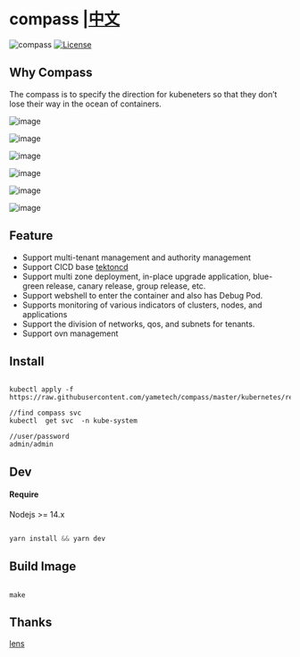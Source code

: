 # compass |[中文](README_zh.md)
![compass](https://github.com/yametech/compass/workflows/compass/badge.svg)
[![License](https://img.shields.io/badge/License-Apache%202.0-blue.svg)](http://github.com/yametech/compass/blob/master/LICENSE)

##  Why Compass

  The compass is to specify the direction for kubeneters so that they don’t lose their way in the ocean of containers.

![image](https://user-images.githubusercontent.com/22409551/90589013-9fb44600-e20f-11ea-936c-33a28c58c4ca.png)


![image](https://user-images.githubusercontent.com/22409551/90589174-18b39d80-e210-11ea-8e60-870772c70c2e.png)

![image](https://user-images.githubusercontent.com/22409551/91035244-e2738500-e638-11ea-9da3-e5f5380555ce.png)

![image](https://user-images.githubusercontent.com/22409551/91150717-57a19180-e6ef-11ea-9c80-ee802ed7e4ef.png)


![image](https://user-images.githubusercontent.com/22409551/91035880-12228d00-e639-11ea-9214-4dac2b51ce9e.png)


![image](https://user-images.githubusercontent.com/22409551/90589114-e73ad200-e20f-11ea-9406-0a61f98b5b7d.png)

## Feature


- Support multi-tenant management and authority management
- Support CICD  base [tektoncd](https://github.com/tektoncd/pipeline)
- Support multi zone deployment, in-place upgrade application, blue-green release, canary release, group release, etc.
- Support webshell to enter the container and also has Debug Pod.
- Supports monitoring of various indicators of clusters, nodes, and applications
- Support the division of networks, qos, and subnets for tenants.
- Support ovn management


## Install 

```shell

kubectl apply -f https://raw.githubusercontent.com/yametech/compass/master/kubernetes/release.yml

//find compass svc
kubectl  get svc  -n kube-system

//user/password
admin/admin
```


## Dev

#### Require 

Nodejs >= 14.x


``` js

yarn install && yarn dev


```

## Build  Image

``` shell

make

```


## Thanks

[lens](https://github.com/lensapp/lens)
